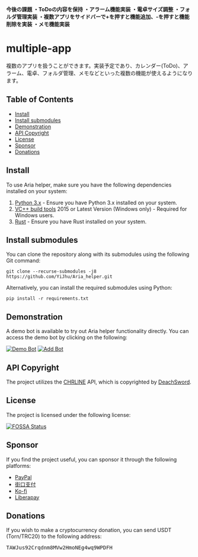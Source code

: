 **今後の課題
    ・ToDoの内容を保持
    ・アラーム機能実装
    ・電卓サイズ調整
    ・フォルダ管理実装
    ・複数アプリをサイドバーで+を押すと機能追加、-を押すと機能削除を実装
    ・メモ機能実装**

<h1>multiple-app</h1>
<p>複数のアプリを扱うことができます。実装予定であり、カレンダー(ToDo)、アラーム、電卓、フォルダ管理、メモなどといった複数の機能が使えるようになります。</p>

<h2>Table of Contents</h2>
<ul>
  <li><a href="#install">Install</a></li>
  <li><a href="#install-submodules">Install submodules</a></li>
  <li><a href="#demonstration">Demonstration</a></li>
  <li><a href="#api-copyright">API Copyright</a></li>
  <li><a href="#license">License</a></li>
  <li><a href="#sponsor">Sponsor</a></li>
  <li><a href="#donations">Donations</a></li>
</ul>

<h2 id="install">Install</h2>
<p>To use Aria helper, make sure you have the following dependencies installed on your system:</p>
<ol>
  <li><a href="https://python.org">Python 3.x</a> - Ensure you have Python 3.x installed on your system.</li>
  <li><a href="https://visualstudio.microsoft.com/downloads">VC++ build tools</a> 2015 or Latest Version (Windows only)
    - Required for Windows users.</li>
  <li><a href="https://rust-lang.org">Rust</a> - Ensure you have Rust installed on your system.</li>
</ol>

<h2 id="install-submodules">Install submodules</h2>
<p>You can clone the repository along with its submodules using the following Git command:</p>
<pre><code>git clone --recurse-submodules -j8 https://github.com/YiJhu/Aria_helper.git</code></pre>
<p>Alternatively, you can install the required submodules using Python:</p>
<pre><code>pip install -r requirements.txt</code></pre>

<h2 id="demonstration">Demonstration</h2>
<p>A demo bot is available to try out Aria helper functionality directly. You can access the demo bot by clicking on
  the following:</p>
<a href="https://line.me/R/ti/p/g3c8dOwDFb"><img src="https://github.com/YiJhu/Aria_helper/blob/main/docs/demon.png"
    alt="Demo Bot"></a>
<a href="https://line.me/R/ti/p/g3c8dOwDFb"><img src="https://github.com/YiJhu/Aria_helper/blob/main/docs/add.png"
    alt="Add Bot"></a>

<h2 id="api-copyright">API Copyright</h2>
<p>The project utilizes the <a href="https://github.com/DeachSword/CHRLINE">CHRLINE</a> API, which is copyrighted by
 <a href="https://github.com/DeachSword">DeachSword</a>.</p>

<h2 id="license">License</h2>
<p>The project is licensed under the following license:</p>
<a href="https://app.fossa.com/projects/git%2Bgithub.com%2FYiJhu%2FAria_helper?ref=badge_large"><img
    src="https://app.fossa.com/api/projects/git%2Bgithub.com%2FYiJhu%2FAria_helper.svg?type=large"
    alt="FOSSA Status"></a>

<h2 id="sponsor">Sponsor</h2>
<p>If you find the project useful, you can sponsor it through the following platforms:</p>
<ul>
  <li><a href="https://www.paypal.me/YiJhu486/">PayPal</a></li>
  <li><a href="https://www.jkopay.com/transfer?j=Transfer:908589779">街口支付</a></li>
  <li><a href="https://ko-fi.com/Z8Z5D0PMY">Ko-fi</a></li>
  <li><a href="https://liberapay.com/LH/donate">Liberapay</a></li>
</ul>

<h2 id="donations">Donations</h2>
<p>If you wish to make a cryptocurrency donation, you can send USDT (Torn/TRC20) to the following address:</p>
<pre>TAWJus92Crqdnm8MVw2HmoNEg4wq9WPDFH</pre>
